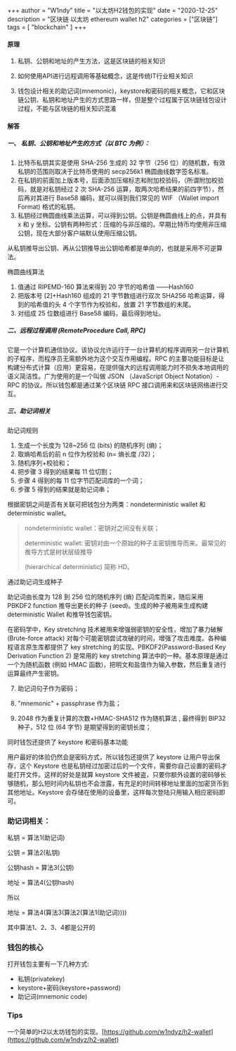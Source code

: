 +++
author = "W1ndy"
title = "以太坊H2钱包的实现"
date = "2020-12-25"
description = "区块链 以太坊 ethereum wallet h2"
categories = ["区块链"]
tags = [
    "blockchain"
]
+++

#### 原理

1. 私钥、公钥和地址的产生方法，这是区块链的相关知识

2. 如何使用API进行远程调用等基础概念，这是传统IT行业相关知识

3. 钱包设计相关的助记词(mnemonic)，keystore和密码的相关概念，它和区块链公钥、私钥和地址产生的方式思路一样，但是整个过程属于区块链钱包设计过程，不能与区块链的相关知识混淆

#### 解答

##### 一、 私钥、公钥和地址产生的方式（以 BTC 为例）：

1. 比特币私钥其实是使用 SHA-256 生成的 32 字节（256 位）的随机数，有效私钥的范围则取决于比特币使用的 secp256k1 椭圆曲线数字签名标准。
2. 在私钥的前面加上版本号，后面添加压缩标志和附加校验码，（所谓附加校验码，就是对私钥经过 2 次 SHA-256 运算，取两次哈希结果的前四字节），然后再对其进行 Base58 编码，就可以得到我们常见的 WIF （Wallet import Format) 格式的私钥。
3. 私钥经过椭圆曲线乘法运算，可以得到公钥。公钥是椭圆曲线上的点，并具有 x 和 y 坐标。公钥有两种形式：压缩的与非压缩的。早期比特币均使用非压缩公钥，现在大部分客户端默认使用压缩公钥。

从私钥推导出公钥、再从公钥推导出公钥哈希都是单向的，也就是采用不可逆算法。

椭圆曲线算法

1. 值通过 RIPEMD-160 算法来得到 20 字节的哈希值
   ——Hash160
2. 把版本号 [2]+Hash160 组成的 21 字节数组进行双次 SHA256 哈希运算，得到的哈希值的头 4 个字节作为校验和，放置 21 字节数组的末尾。
3. 对组成 25 位数组进行 Base58 编码，最后得到地址。

##### 二、远程过程调用 (RemoteProcedure Call, RPC)

它是一个计算机通信协议。该协议允许运行于一台计算机的程序调用另一台计算机的子程序，而程序员无需额外地为这个交互作用编程。RPC
的主要功能目标是让构建分布式计算（应用）更容易，在提供强大的远程调用能力时不损失本地调用的语义简洁性。广为使用的是一个叫做 JSON （JavaScript
Object Notation）- RPC 的协议。所以钱包都是通过某个区块链 RPC 接口调用来和区块链网络进行交互。

##### 三、助记词相关

助记词规则

1. 生成一个长度为 128~256 位 (bits) 的随机序列 (熵)；
2. 取熵哈希后的前 n 位作为校验和 (n= 熵长度 /32)；
3. 随机序列+校验和；
4. 把步骤 3 得到的结果每 11 位切割；
5. 步骤 4 得到的每 11 位字节匹配词库的一个词；
6. 步骤 5 得到的结果就是助记词串；

根据密钥之间是否有关联可把钱包分为两类：nondeterministic wallet 和 deterministic wallet。

>nondeterministic wallet：密钥对之间没有关联；
>
>deterministic wallet: 密钥对由一个原始的种子主密钥推导而来。最常见的推导方式是树状层级推导
>
>(hierarchical deterministic) 简称 HD。

通过助记词生成种子

助记词由长度为 128 到 256 位的随机序列 (熵) 匹配词库而来，随后采用 PBKDF2 function
推导出更长的种子 (seed)。生成的种子被用来生成构建 deterministic Wallet 和推导钱包密钥。

在密码学中，Key stretching 技术被用来增强弱密钥的安全性，增加了暴力破解 (Brute-force attack)
对每个可能密钥尝试攻破的时间，增强了攻击难度。各种编程语言原生库都提供了 key stretching 的实现。PBKDF2(Password-Based
Key Derivation Function 2) 是常用的 key stretching 算法中的一种。基本原理是通过一个为随机函数 (例如 HMAC
函数)，把明文和盐值作为输入参数，然后重复进行运算最终产生密钥。

7. 助记词句子作为密码；

8. "mnemonic" + passphrase 作为盐；

9. 2048 作为重复计算的次数+HMAC-SHA512 作为随机算法 , 最终得到 BIP32 种子，512 位 (64 字节) 是期望得到的密钥长度；

同时钱包还提供了 keystore 和密码基本功能

用户最好的体验仍然会是密码方式，所以钱包还提供了 keystore 让用户导出保存，这个 Keystore 也是私钥经过加密过后的一个文件，需要你自己设置的密码才能打开文件。这样的好处是就算 keystore 文件被盗，只要你额外设置的密码够长够随机，那么短时间内私钥也不会泄露，有充足的时间转移地址里面的加密货币到其他地址。Keystore 会存储在使用的设备里，这样每次登陆只用输入相应密码即可。



### 助记词相关：

私钥 = 算法1(助记词)

公钥 = 算法2(私钥)

公钥hash = 算法3(公钥)

地址 = 算法4(公钥hash)

所以

地址 = 算法4(算法3(算法2(算法1(助记词))))

其中算法1、2、3、4都是公开的



### 钱包的核心

打开钱包主要有一下几种方式:

* 私钥(privatekey)
* keystore+密码(keystore+password)
* 助记词(mnemonic code)

### Tips
一个简单的H2以太坊钱包的实现。[https://github.com/w1ndyz/h2-wallet](https://github.com/w1ndyz/h2-wallet)